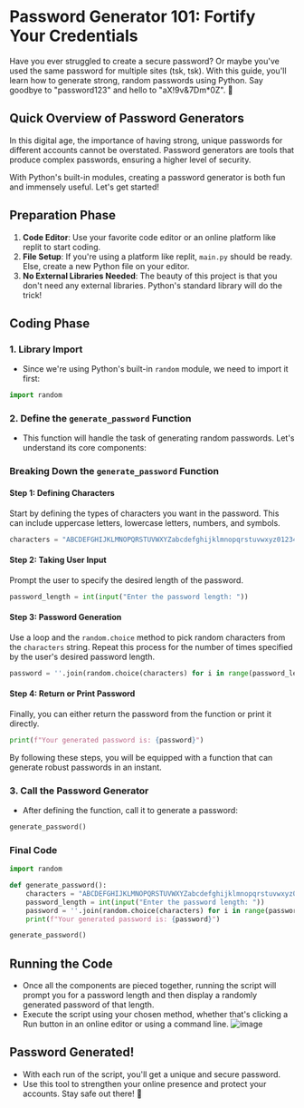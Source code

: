 # **Password Generator 101: Fortify Your Credentials**
Have you ever struggled to create a secure password? Or maybe you've used the same password for multiple sites (tsk, tsk). With this guide, you'll learn how to generate strong, random passwords using Python. Say goodbye to "password123" and hello to "aX!9v&7Dm*0Z". 🎉


## **Quick Overview of Password Generators**
In this digital age, the importance of having strong, unique passwords for different accounts cannot be overstated. Password generators are tools that produce complex passwords, ensuring a higher level of security.

With Python's built-in modules, creating a password generator is both fun and immensely useful. Let's get started!

## **Preparation Phase**
1. **Code Editor**: Use your favorite code editor or an online platform like replit to start coding.
2. **File Setup**: If you're using a platform like replit, `main.py` should be ready. Else, create a new Python file on your editor.
3. **No External Libraries Needed**: The beauty of this project is that you don't need any external libraries. Python's standard library will do the trick!

## **Coding Phase**
### 1. Library Import
- Since we're using Python's built-in `random` module, we need to import it first:

```python
import random
```

### 2. Define the `generate_password` Function
- This function will handle the task of generating random passwords. Let's understand its core components:

### Breaking Down the `generate_password` Function

#### Step 1: Defining Characters
Start by defining the types of characters you want in the password. This can include uppercase letters, lowercase letters, numbers, and symbols.

```python
characters = "ABCDEFGHIJKLMNOPQRSTUVWXYZabcdefghijklmnopqrstuvwxyz0123456789!\"#$%&'()*+, -./:;<=>?@[\\]^_`{|}~"
```

#### Step 2: Taking User Input
Prompt the user to specify the desired length of the password.

```python
password_length = int(input("Enter the password length: "))
```

#### Step 3: Password Generation
Use a loop and the `random.choice` method to pick random characters from the `characters` string. Repeat this process for the number of times specified by the user's desired password length.

```python
password = ''.join(random.choice(characters) for i in range(password_length))
```

#### Step 4: Return or Print Password
Finally, you can either return the password from the function or print it directly.

```python
print(f"Your generated password is: {password}")
```

By following these steps, you will be equipped with a function that can generate robust passwords in an instant.

### 3. Call the Password Generator
- After defining the function, call it to generate a password:

```python
generate_password()
```

### Final Code
```python
import random

def generate_password():
    characters = "ABCDEFGHIJKLMNOPQRSTUVWXYZabcdefghijklmnopqrstuvwxyz0123456789!@#$%^&*()?"
    password_length = int(input("Enter the password length: "))
    password = ''.join(random.choice(characters) for i in range(password_length))
    print(f"Your generated password is: {password}")

generate_password()
```

## Running the Code
- Once all the components are pieced together, running the script will prompt you for a password length and then display a randomly generated password of that length.
- Execute the script using your chosen method, whether that's clicking a Run button in an online editor or using a command line.
![image](image_3.png)

## Password Generated!
- With each run of the script, you'll get a unique and secure password.
- Use this tool to strengthen your online presence and protect your accounts. Stay safe out there! 🔐
